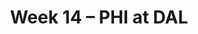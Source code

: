 ---
layout: game
title: Week 14 – PHI at DAL
season: 1999
game_id: 1999_14_PHI_DAL
away_team: PHI
home_team: DAL
---